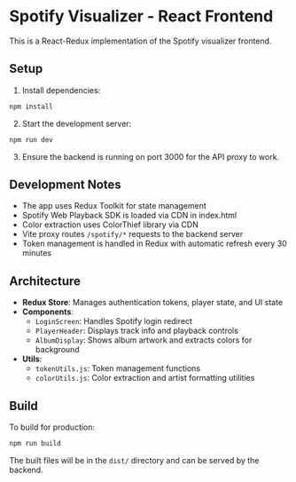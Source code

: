 # Spotify Visualizer - React Frontend

This is a React-Redux implementation of the Spotify visualizer frontend.

## Setup

1. Install dependencies:
```bash
npm install
```

2. Start the development server:
```bash
npm run dev
```

3. Ensure the backend is running on port 3000 for the API proxy to work.

## Development Notes

- The app uses Redux Toolkit for state management
- Spotify Web Playback SDK is loaded via CDN in index.html
- Color extraction uses ColorThief library via CDN
- Vite proxy routes `/spotify/*` requests to the backend server
- Token management is handled in Redux with automatic refresh every 30 minutes

## Architecture

- **Redux Store**: Manages authentication tokens, player state, and UI state
- **Components**:
  - `LoginScreen`: Handles Spotify login redirect
  - `PlayerHeader`: Displays track info and playback controls
  - `AlbumDisplay`: Shows album artwork and extracts colors for background
- **Utils**:
  - `tokenUtils.js`: Token management functions
  - `colorUtils.js`: Color extraction and artist formatting utilities

## Build

To build for production:
```bash
npm run build
```

The built files will be in the `dist/` directory and can be served by the backend.
